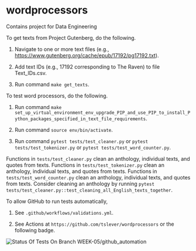 # wordprocessors
Contains project for Data Engineering

To get texts from Project Gutenberg, do the following.

1. Navigate to one or more text files (e.g., https://www.gutenberg.org/cache/epub/17192/pg17192.txt).

2. Add text IDs (e.g., 17192 corresponding to The Raven) to file Text_IDs.csv.

3. Run command `make get_texts`.

To test word processors, do the following.

1. Run command `make set_up_virtual_environment_env_upgrade_PIP_and_use_PIP_to_install_Python_packages_specified_in_text_file_requirements`.

2. Run command `source env/bin/activate`.

3. Run command `pytest tests/test_cleaner.py` or `pytest tests/test_tokenizer.py` or `pytest tests/test_word_counter.py`.

Functions in `tests/test_cleaner.py` clean an anthology, individual texts, and quotes from texts. Functions in `tests/test_tokenizer.py` clean an anthology, individual texts, and quotes from texts. Functions in `tests/test_word_counter.py` clean an anthology, individual texts, and quotes from texts. Consider cleaning an anthology by running `pytest tests/test_cleaner.py::test_cleaning_all_English_texts_together`.

To allow GitHub to run tests automatically,

1. See `.github/workflows/validations.yml`.

2. See Actions at `https://github.com/tslever/wordprocessors` or the following badge.

![Status Of Tests On Branch WEEK-05/github_automation](https://github.com/tslever/wordprocessors/actions/workflows/validations.yml/badge.svg?branch=WEEK-05/github_automation)
